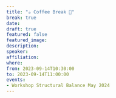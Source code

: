 ```yaml
---
title: "☕️ Coffee Break 🥐"
break: true
date:
draft: true
featured: false
featured_image:
description:
speaker:
affiliation:
where:
from: 2023-09-14T10:30:00
to: 2023-09-14T11:00:00
events:
- Workshop Structural Balance May 2024
---
```

